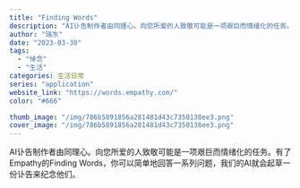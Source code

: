 ```yaml
---
title: "Finding Words"
description: "AI讣告制作者由同理心。向您所爱的人致敬可能是一项艰巨而情绪化的任务。有了Empathy的Finding Words，你"
author: "瑞东"
date: "2023-03-30"
tags:
  - "悼念"
  - "生活"
categories: 生活日常
series: "application"
website_link: "https://words.empathy.com/"
color: "#666"

thumb_image: "/img/786b5891856a281481d43c7350138ee3.png"
cover_image: "/img/786b5891856a281481d43c7350138ee3.png"
---
```


AI讣告制作者由同理心。向您所爱的人致敬可能是一项艰巨而情绪化的任务。有了Empathy的Finding Words，你可以简单地回答一系列问题，我们的AI就会起草一份讣告来纪念他们。